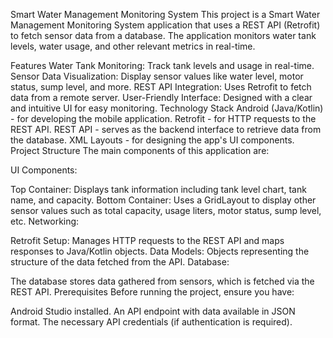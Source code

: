 Smart Water Management Monitoring System
This project is a Smart Water Management Monitoring System application that uses a REST API (Retrofit) to fetch sensor data from a database. The application monitors water tank levels, water usage, and other relevant metrics in real-time.

Features
Water Tank Monitoring: Track tank levels and usage in real-time.
Sensor Data Visualization: Display sensor values like water level, motor status, sump level, and more.
REST API Integration: Uses Retrofit to fetch data from a remote server.
User-Friendly Interface: Designed with a clear and intuitive UI for easy monitoring.
Technology Stack
Android (Java/Kotlin) - for developing the mobile application.
Retrofit - for HTTP requests to the REST API.
REST API - serves as the backend interface to retrieve data from the database.
XML Layouts - for designing the app's UI components.
Project Structure
The main components of this application are:

UI Components:

Top Container: Displays tank information including tank level chart, tank name, and capacity.
Bottom Container: Uses a GridLayout to display other sensor values such as total capacity, usage liters, motor status, sump level, etc.
Networking:

Retrofit Setup: Manages HTTP requests to the REST API and maps responses to Java/Kotlin objects.
Data Models: Objects representing the structure of the data fetched from the API.
Database:

The database stores data gathered from sensors, which is fetched via the REST API.
Prerequisites
Before running the project, ensure you have:

Android Studio installed.
An API endpoint with data available in JSON format.
The necessary API credentials (if authentication is required).
